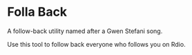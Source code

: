 Folla Back
==========

A follow-back utility named after a Gwen Stefani song.

Use this tool to follow back everyone who follows you on Rdio.
